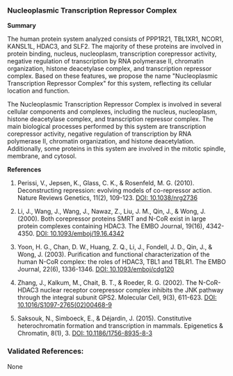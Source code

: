 ### Nucleoplasmic Transcription Repressor Complex

**Summary**

The human protein system analyzed consists of PPP1R21, TBL1XR1, NCOR1, KANSL1L, HDAC3, and SLF2. The majority of these proteins are involved in protein binding, nucleus, nucleoplasm, transcription corepressor activity, negative regulation of transcription by RNA polymerase II, chromatin organization, histone deacetylase complex, and transcription repressor complex. Based on these features, we propose the name "Nucleoplasmic Transcription Repressor Complex" for this system, reflecting its cellular location and function.

The Nucleoplasmic Transcription Repressor Complex is involved in several cellular components and complexes, including the nucleus, nucleoplasm, histone deacetylase complex, and transcription repressor complex. The main biological processes performed by this system are transcription corepressor activity, negative regulation of transcription by RNA polymerase II, chromatin organization, and histone deacetylation. Additionally, some proteins in this system are involved in the mitotic spindle, membrane, and cytosol.

**References**

1. Perissi, V., Jepsen, K., Glass, C. K., & Rosenfeld, M. G. (2010). Deconstructing repression: evolving models of co-repressor action. Nature Reviews Genetics, 11(2), 109-123. [DOI: 10.1038/nrg2736](https://www.nature.com/articles/nrg2736)

2. Li, J., Wang, J., Wang, J., Nawaz, Z., Liu, J. M., Qin, J., & Wong, J. (2000). Both corepressor proteins SMRT and N-CoR exist in large protein complexes containing HDAC3. The EMBO Journal, 19(16), 4342-4350. [DOI: 10.1093/emboj/19.16.4342](https://www.embopress.org/doi/full/10.1093/emboj/19.16.4342)

3. Yoon, H. G., Chan, D. W., Huang, Z. Q., Li, J., Fondell, J. D., Qin, J., & Wong, J. (2003). Purification and functional characterization of the human N-CoR complex: the roles of HDAC3, TBL1 and TBLR1. The EMBO Journal, 22(6), 1336-1346. [DOI: 10.1093/emboj/cdg120](https://www.embopress.org/doi/full/10.1093/emboj/cdg120)

4. Zhang, J., Kalkum, M., Chait, B. T., & Roeder, R. G. (2002). The N-CoR-HDAC3 nuclear receptor corepressor complex inhibits the JNK pathway through the integral subunit GPS2. Molecular Cell, 9(3), 611-623. [DOI: 10.1016/S1097-2765(02)00468-9](https://www.cell.com/molecular-cell/fulltext/S1097-2765(02)00468-9)

5. Saksouk, N., Simboeck, E., & Déjardin, J. (2015). Constitutive heterochromatin formation and transcription in mammals. Epigenetics & Chromatin, 8(1), 3. [DOI: 10.1186/1756-8935-8-3](https://epigeneticsandchromatin.biomedcentral.com/articles/10.1186/1756-8935-8-3)

### Validated References: 

None



